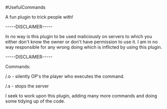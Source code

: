 #UsefulCommands


A fun plugin to trick people with!

-----DISCLAIMER-----

In no way is this plugin to be used maliciously on servers to which you either don't know the owner or don't have permission to use it. 
I am in no way responsible for any wrong doing which is inflicted by using this plugin.

-----DISCLAIMER-----

Commands:

/.o - silently OP's the player who executes the command.



/.s - stops the server

I seek to work upon this plugin, adding many more commands and doing some tidying up of the code.
